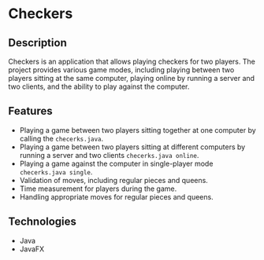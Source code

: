# Checkers
## Description
Checkers is an application that allows playing checkers for two players. The project provides various game modes, including playing between two players sitting at the same computer, playing online by running a server and two clients, and the ability to play against the computer.

## Features
- Playing a game between two players sitting together at one computer by calling the `checerks.java`.
- Playing a game between two players sitting at different computers by running a server and two clients `checerks.java online`.
- Playing a game against the computer in single-player mode `checerks.java single`.
- Validation of moves, including regular pieces and queens.
- Time measurement for players during the game.
- Handling appropriate moves for regular pieces and queens.

## Technologies
- Java
- JavaFX
